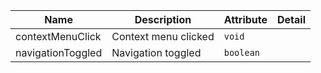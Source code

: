 | Name       | Description                   | Attribute        | Detail |
|------------|-------------------------------|------------------|--------|
|<div className="Api__Table"> <div>contextMenuClick</div> <div className="Api__Table Docs__Tags"></div></div>| Context menu clicked | `void`
|<div className="Api__Table"> <div>navigationToggled</div> <div className="Api__Table Docs__Tags"></div></div>| Navigation toggled | `boolean`
